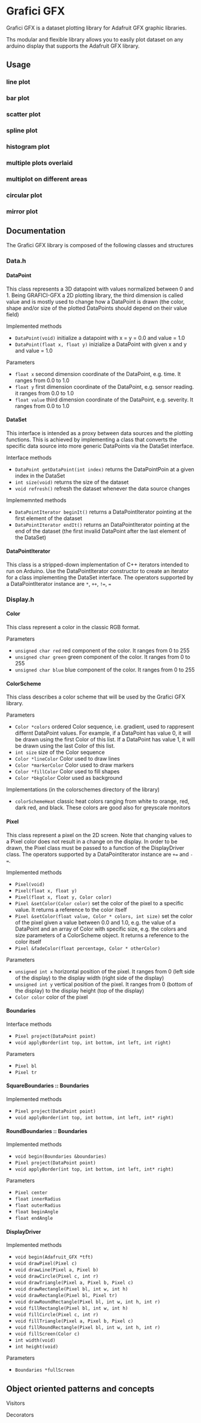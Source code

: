 # Grafici GFX
Grafici GFX is a dataset plotting library for Adafruit GFX graphic libraries.

Ths modular and flexible library allows you to easily plot dataset on any arduino display that supports the Adafruit GFX library.

## Usage

### line plot
 
### bar plot
 
### scatter plot
 
### spline plot
 
### histogram plot
 
### multiple plots overlaid
 
### multiplot on different areas
 
### circular plot
 
### mirror plot


## Documentation
The Grafici GFX library is composed of the following classes and structures 

### Data.h

#### DataPoint
This class represents a 3D datapoint with values normalized between 0 and 1. Being GRAFICI-GFX a 2D plotting library, the third dimension is called value and is mostly used to change how a DataPoint is drawn (the color, shape and/or size of the plotted DataPoints should depend on their value field)

Implemented methods
* `DataPoint(void)` initialize a datapoint with x = y = 0.0 and value = 1.0
* `DataPoint(float x, float y)` inizialize a DataPoint with given x and y and value = 1.0

Parameters
* `float x` second dimension coordinate of the DataPoint, e.g. time. It ranges from 0.0 to 1.0
* `float y` first dimension coordinate of the DataPoint, e.g. sensor reading. it ranges from 0.0 to 1.0
* `float value` third dimension coordinate of the DataPoint, e.g. severity. It ranges from 0.0 to 1.0

#### DataSet
This interface is intended as a proxy between data sources and the plotting functions. This is achieved by implementing a class that converts the specific data source into more generic DataPoints via the DataSet interface.
  
Interface methods
* `DataPoint getDataPoint(int index)` returns the DataPointPoin at a given index in the DataSet
* `int size(void)` returns the size of the dataset
* `void refresh()` refresh the dataset whenever the data source changes

Implememnted methods 
* `DataPointIterator beginIt()` returns a DataPointIterator pointing at the first element of the dataset
* `DataPointIterator endIt()` returns an DataPointIterator pointing at the end of the dataset (the first invalid DataPoint after the last element of the DataSet)

#### DataPointIterator
This class is a stripped-down implementation of C++ iterators intended to run on Arduino.
Use the DataPointIterator constructor to create an iterator for a class implementing the DataSet interface.
The operators supported by a DataPointIterator instance are `*`, `++`, `!=`, `=`

### Display.h

#### Color
This class represent a color in the classic RGB format. 

Parameters
* `unsigned char red` red component of the color. It ranges from 0 to 255
* `unsigned char green` green component of the color. It ranges from 0 to 255
* `unsigned char blue` blue component of the color. It ranges from 0 to 255

#### ColorScheme
This class describes a color scheme that will be used by the Grafici GFX library.

Parameters
* `Color *colors` ordered Color sequence, i.e. gradient, used to rappresent differnt DataPoint values. For example, if a DataPoint has value 0, it will be drawn using the first Color of this list. If a DataPoint has value 1, it will be drawn using the last Color of this list.
* `int size` size of the Color sequence
* `Color *lineColor` Color used to draw lines 
* `Color *markerColor` Color used to draw markers
* `Color *fillColor` Color used to fill shapes
* `Color *bkgColor` Color used as background

Implementations (in the colorschemes directory of the library)
* `colorSchemeHeat` classic heat colors ranging from white to orange, red, dark red, and black. These colors are good also for greyscale monitors

#### Pixel
This class represent a pixel on the 2D screen. Note that changing values to a Pixel color does not result in a change on the display. In order to be drawn, the Pixel class must be passed to a function of the DisplayDriver class.
The operators supported by a DataPointIterator instance are `+=` and `-=`.

Implemented methods 
* `Pixel(void)`
* `Pixel(float x, float y)`
* `Pixel(float x, float y, Color color)`
* `Pixel &setColor(Color color)` set the color of the pixel to a specific value. It returns a reference to the color itself
* `Pixel &setColor(float value, Color * colors, int size)` set the color of the pixel given a value between 0.0 and 1.0, e.g. the value of a DataPoint and an array of Color with specific size, e.g. the colors and size parameters of a ColorScheme object.  It returns a reference to the color itself
* `Pixel &fadeColor(float percentage, Color * otherColor)`

Parameters
* `unsigned int x` horizontal position of the pixel. It ranges from 0 (left side of the display) to the display width (right side of the display)
* `unsigned int y` vertical position of the pixel. It ranges from 0 (bottom of the display) to the display height (top of the display)
* `Color color` color of the pixel
  
#### Boundaries

Interface methods
* `Pixel project(DataPoint point)`
* `void applyBorder(int top, int bottom, int left, int right)`

Parameters
* `Pixel bl`
* `Pixel tr`

#### SquareBoundaries :: Boundaries

Implemented methods
* `Pixel project(DataPoint point)`
* `void applyBorder(int top, int bottom, int left, int* right)`

#### RoundBoundaries :: Boundaries

Implemented methods
* `void begin(Boundaries &boundaries)`
* `Pixel project(DataPoint point)`
* `void applyBorder(int top, int bottom, int left, int* right)`

Parameters
* `Pixel center`
* `float innerRadius`
* `float outerRadius`
* `float beginAngle`
* `float endAngle`

#### DisplayDriver

Implemented methods
* `void begin(Adafruit_GFX *tft)`
* `void drawPixel(Pixel c)`
* `void drawLine(Pixel a, Pixel b)`
* `void drawCircle(Pixel c, int r)`
* `void drawTriangle(Pixel a, Pixel b, Pixel c)`
* `void drawRectangle(Pixel bl, int w, int h)`
* `void drawRectangle(Pixel bl, Pixel tr)`
* `void drawRoundRectangle(Pixel bl, int w, int h, int r)`
* `void fillRectangle(Pixel bl, int w, int h)`
* `void fillCircle(Pixel c, int r)`
* `void fillTriangle(Pixel a, Pixel b, Pixel c)`
* `void fillRoundRectangle(Pixel bl, int w, int h, int r)`
* `void fillScreen(Color c)`
* `int width(void)`
* `int height(void)`

Parameters
* `Boundaries *fullScreen`

## Object oriented patterns and concepts

Visitors

Decorators

